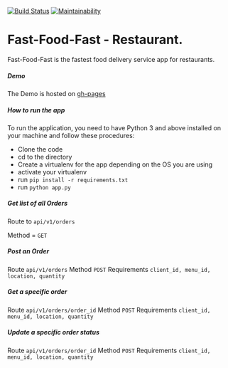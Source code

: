 [![Build Status](https://travis-ci.org/jeanjoe/fast-food-fast.svg?branch=master)](https://travis-ci.org/jeanjoe/fast-food-fast)
[![Maintainability](https://api.codeclimate.com/v1/badges/128fba01502d5f70e484/maintainability)](https://codeclimate.com/github/jeanjoe/fast-food-fast/maintainability)

# Fast-Food-Fast - Restaurant.

Fast-Food-Fast is the fastest food delivery service app for restaurants.

##### Demo

The Demo is hosted on [gh-pages](https://jeanjoe.github.io/fast-food-fast/UI/index.html)

##### How to run the app

To run the application, you need to have Python 3 and above installed on your machine and follow these procedures:

- Clone the code
- cd to the directory
- Create a virtualenv for the app depending on the OS you are using
- activate your virtualenv
- run `pip install -r requirements.txt`
- run `python app.py`

##### Get list of all Orders

Route to `api/v1/orders`

Method = `GET`

##### Post an Order

Route  `api/v1/orders`
Method `POST`
Requirements `client_id, menu_id, location, quantity`

##### Get a specific order

Route  `api/v1/orders/order_id`
Method `POST`
Requirements `client_id, menu_id, location, quantity`

##### Update a specific order status

Route  `api/v1/orders/order_id`
Method `POST`
Requirements `client_id, menu_id, location, quantity`
